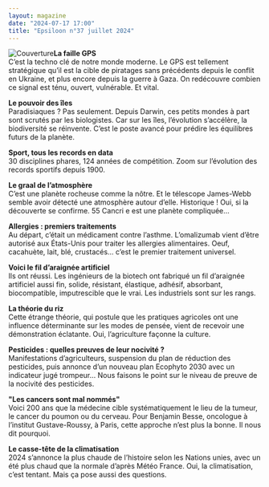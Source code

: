 ```yaml
---
layout: magazine
date: "2024-07-17 17:00"
title: "Epsiloon n°37 juillet 2024"
---
```

![Couverture](/img/epsiloon-37.jpeg)**La faille GPS**  
C’est la techno clé de notre monde moderne. Le GPS est tellement stratégique qu’il est la cible de piratages sans précédents depuis le conflit en Ukraine, et plus encore depuis la guerre à Gaza. On redécouvre combien ce signal est ténu, ouvert, vulnérable. Et vital.

**Le pouvoir des îles**  
Paradisiaques&nbsp;? Pas seulement. Depuis Darwin, ces petits mondes à part sont scrutés par les biologistes. Car sur les îles, l’évolution s’accélère, la biodiversité se réinvente. C’est le poste avancé pour prédire les équilibres futurs de la planète.

**Sport, tous les records en data**  
30 disciplines phares, 124 années de compétition. Zoom sur l’évolution des records sportifs depuis 1900.

**Le graal de l’atmosphère**  
C’est une planète rocheuse comme la nôtre. Et le télescope James-Webb semble avoir détecté une atmosphère autour d’elle. Historique&nbsp;! Oui, si la découverte se confirme. 55 Cancri e est une planète compliquée…

**Allergies : premiers traitements**  
Au départ, c’était un médicament contre l’asthme. L’omalizumab vient d’être autorisé aux États-Unis pour traiter les allergies alimentaires. Oeuf, cacahuète, lait, blé, crustacés… c’est le premier traitement universel.

**Voici le fil d’araignée artificiel**  
Ils ont réussi. Les ingénieurs de la biotech ont fabriqué un fil d’araignée artificiel aussi fin, solide, résistant, élastique, adhésif, absorbant, biocompatible, imputrescible que le vrai. Les industriels sont sur les rangs.

**La théorie du riz**  
Cette étrange théorie, qui postule que les pratiques agricoles ont une influence déterminante sur les modes de pensée, vient de recevoir une démonstration éclatante. Oui, l’agriculture façonne la culture.

**Pesticides : quelles preuves de leur nocivité ?**  
Manifestations d’agriculteurs, suspension du plan de réduction des pesticides, puis annonce d’un nouveau plan Ecophyto&nbsp;2030 avec un indicateur jugé trompeur… Nous faisons le point sur le niveau de preuve de la nocivité des pesticides.

**"Les cancers sont mal nommés"**  
Voici 200 ans que la médecine cible systématiquement le lieu de la tumeur, le cancer du poumon ou du cerveau. Pour Benjamin Besse, oncologue à l’institut Gustave-Roussy, à Paris, cette approche n’est plus la bonne. Il nous dit pourquoi.

**Le casse-tête de la climatisation**  
2024 s’annonce la plus chaude de l’histoire selon les Nations unies, avec un été plus chaud que la normale d’après Météo France. Oui, la climatisation, c’est tentant. Mais ça pose aussi des questions.